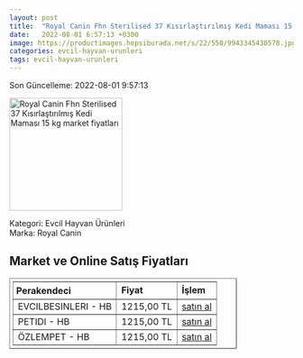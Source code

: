 ```yaml
---
layout: post
title:  "Royal Canin Fhn Sterilised 37 Kısırlaştırılmış Kedi Maması 15 kg"
date:   2022-08-01 6:57:13 +0300
image: https://productimages.hepsiburada.net/s/22/550/9943345430578.jpg
categories: evcil-hayvan-urunleri
tags: evcil-hayvan-urunleri
---
```


Son Güncelleme: 2022-08-01 9:57:13

<img src="https://productimages.hepsiburada.net/s/22/550/9943345430578.jpg" width="200" alt="Royal Canin Fhn Sterilised 37 Kısırlaştırılmış Kedi Maması 15 kg market fiyatları" />

Kategori: Evcil Hayvan Ürünleri
<br />
Marka: Royal Canin

<h2>Market ve Online Satış Fiyatları</h2>

<table border="1" style="padding: 5px;width:80%;">
  <tr>
    <td style="padding: 5px;"><strong>Perakendeci</strong></td>
    <td><strong>Fiyat</strong></td>
    <td><strong>İşlem</strong></td>
  </tr>
  <tr>
              <td title="Hepsiburada/Evcilbesinleri Mağazası">EVCILBESINLERI - HB</td>
              <td>1215,00 TL</td>
              <td><a title="Hepsiburada/Evcilbesinleri Mağazası" target="_blank" href="https://www.hepsiburada.com/royal-canin-fhn-sterilised-37-kisirlastirilmis-kedi-mamasi-15-kg-p-PTANNA251100063A?magaza=Evcilbesinleri">satın al</a></td>
            </tr><tr>
              <td title="Hepsiburada/petidi Mağazası">PETIDI - HB</td>
              <td>1215,00 TL</td>
              <td><a title="Hepsiburada/petidi Mağazası" target="_blank" href="https://www.hepsiburada.com/royal-canin-fhn-sterilised-37-kisirlastirilmis-kedi-mamasi-15-kg-p-PTANNA251100063A?magaza=petidi">satın al</a></td>
            </tr><tr>
              <td title="Hepsiburada/özlempet Mağazası">ÖZLEMPET - HB</td>
              <td>1215,00 TL</td>
              <td><a title="Hepsiburada/özlempet Mağazası" target="_blank" href="https://www.hepsiburada.com/royal-canin-fhn-sterilised-37-kisirlastirilmis-kedi-mamasi-15-kg-p-PTANNA251100063A?magaza=%C3%B6zlempet">satın al</a></td>
            </tr>
</table>
